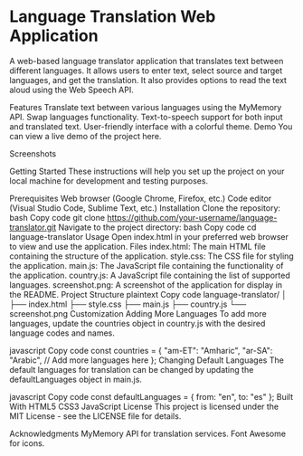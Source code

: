# Language Translation Web Application

A web-based language translator application that translates text between different languages. It allows users to enter text, select source and target languages, and get the translation. It also provides options to read the text aloud using the Web Speech API.

Features
Translate text between various languages using the MyMemory API.
Swap languages functionality.
Text-to-speech support for both input and translated text.
User-friendly interface with a colorful theme.
Demo
You can view a live demo of the project here.

Screenshots

Getting Started
These instructions will help you set up the project on your local machine for development and testing purposes.

Prerequisites
Web browser (Google Chrome, Firefox, etc.)
Code editor (Visual Studio Code, Sublime Text, etc.)
Installation
Clone the repository:
bash
Copy code
git clone https://github.com/your-username/language-translator.git
Navigate to the project directory:
bash
Copy code
cd language-translator
Usage
Open index.html in your preferred web browser to view and use the application.
Files
index.html: The main HTML file containing the structure of the application.
style.css: The CSS file for styling the application.
main.js: The JavaScript file containing the functionality of the application.
country.js: A JavaScript file containing the list of supported languages.
screenshot.png: A screenshot of the application for display in the README.
Project Structure
plaintext
Copy code
language-translator/
│
├── index.html
├── style.css
├── main.js
├── country.js
└── screenshot.png
Customization
Adding More Languages
To add more languages, update the countries object in country.js with the desired language codes and names.

javascript
Copy code
const countries = {
    "am-ET": "Amharic",
    "ar-SA": "Arabic",
    // Add more languages here
};
Changing Default Languages
The default languages for translation can be changed by updating the defaultLanguages object in main.js.

javascript
Copy code
const defaultLanguages = {
    from: "en",
    to: "es"
};
Built With
HTML5
CSS3
JavaScript
License
This project is licensed under the MIT License - see the LICENSE file for details.

Acknowledgments
MyMemory API for translation services.
Font Awesome for icons.

